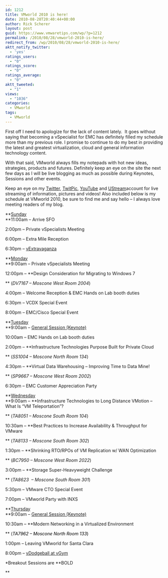 ```yaml
---
id: 1212
title: VMworld 2010 is here!
date: 2010-08-28T20:40:44+00:00
author: Rick Scherer
layout: post
guid: https://www.vmwaretips.com/wp/?p=1212
permalink: /2010/08/28/vmworld-2010-is-here/
redirect_from: /wp/2010/08/28/vmworld-2010-is-here/
aktt_notify_twitter:
  - 'yes'
ratings_users:
  - "0"
ratings_score:
  - "0"
ratings_average:
  - "0"
aktt_tweeted:
  - "1"
views:
  - "1036"
categories:
  - VMworld
tags:
  - VMworld
---
```

First off I need to apologize for the lack of content lately.  It goes without saying that becoming a vSpecialist for EMC has definitely filled my schedule more than my previous role. I promise to continue to do my best in providing the latest and greatest virtualization, cloud and general information technology content.

With that said, VMworld always fills my notepads with hot new ideas, strategies, products and futures. Definitely keep an eye on the site the next few days as I will be live blogging as much as possible during Keynotes, Sessions and other events.

Keep an eye on my <a href="http://www.twitter.com/rick_vmwaretips" target="_blank">Twitter</a>, <a href="http://twitpic.com/photos/rick_vmwaretips" target="_blank">TwitPic</a>, <a href="http://www.youtube.com/profile?user=vmwaretips" target="_blank">YouTube</a> and <a href="http://www.ustream.tv/channel/vmwaretips-com" target="_blank">UStream</a>account for live streaming of information, pictures and videos! Also included below is my schedule at VMworld 2010, be sure to find me and say hello &#8211; I always love meeting readers of my blog.

**<span style="text-decoration: underline;">Sunday<br /> </span>**11:00am &#8211; Arrive SFO
  
2:00pm &#8211; Private vSpecialists Meeting
  
6:00pm &#8211; Extra Mile Reception
  
6:30pm &#8211; <a href="http://www.vmunderground.com/?page_id=77" target="_blank">vExtravaganza</a>

**<span style="text-decoration: underline;">Monday<br /> </span>**9:00am &#8211; Private vSpecialists Meeting

12:00pm &#8211; **Design Consideration for Migrating to Windows 7
  
** (_DV7167 &#8211; Moscone West Room 2004_)

4:00pm &#8211; Welcome Reception & EMC Hands on Lab booth duties
  
6:30pm &#8211; VCDX Special Event
  
8:00pm &#8211; EMC/Cisco Special Event

**<span style="text-decoration: underline;">Tuesday<br /> </span>**9:00am &#8211; <a href="http://www.vmworld.com/community/conferences/2010/generalsessions/" target="_blank">General Session (Keynote)</a>
  
10:00am &#8211; EMC Hands on Lab booth duties

2:00pm &#8211; **Infrastructure Technologies Purpose Built for Private Cloud
  
** (_SS1004 &#8211; Moscone North Room 134_)

4:30pm &#8211; **Virtual Data Warehousing – Improving Time to Data Mine!
  
** (_SP9667 &#8211; Moscone West Room 2002_)

6:30pm &#8211; EMC Customer Appreciation Party

**<span style="text-decoration: underline;">Wednesday<br /> </span>**9:00am &#8211; **Infrastructure Technologies to Long Distance VMotion – What Is “VM Teleportation”?
  
** (_TA8051 &#8211; Moscone South Room 104_)

10:30am &#8211; **Best Practices to Increase Availability & Throughput for VMware
  
** (_TA8133 &#8211; Moscone South Room 302_)

1:30pm &#8211; **Shrinking RTO/RPOs of VM Replication w/ WAN Optimization
  
** (_BC7950 &#8211; Moscone West Room 2022_)

3:00pm &#8211; **Storage Super-Heavyweight Challenge
  
** (_TA8623  &#8211; Moscone South Room 301_)

5:30pm &#8211; VMware CTO Special Event
  
7:00pm &#8211; VMworld Party with INXS

**<span style="text-decoration: underline;">Thursday<br /> </span>**9:00am &#8211; <a href="http://www.vmworld.com/community/conferences/2010/generalsessions/" target="_blank">General Session (Keynote)</a>

10:30am &#8211; **Modern Networking in a Virtualized Environment
  
** (<span style="color: #000000;"><em>TA7962 &#8211; Moscone North Room 133</em>)</span>

1:00pm &#8211; Leaving VMworld for Santa Clara
  
8:00pm &#8211; <a href="http://virtualgeek.typepad.com/virtual_geek/2010/08/vmworld-v0dgeball-deathmatch-details.html" target="_blank">vDodgeball at vGym</a>

*Breakout Sessions are **BOLD
  
**